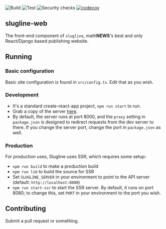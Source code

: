 ![Build](https://github.com/UWmathNEWS/slugline-web/workflows/Build/badge.svg)
![Test](https://github.com/UWmathNEWS/slugline-web/workflows/Test/badge.svg)
![Security checks](https://github.com/UWmathNEWS/slugline-web/workflows/Security%20checks/badge.svg)
[![codecov](https://codecov.io/gh/UWmathNEWS/slugline-web/branch/master/graph/badge.svg)](https://codecov.io/gh/UWmathNEWS/slugline-web)

## slugline-web
The front-end component of `slugline`, math**NEWS**'s best and only React/Django based publishing website.

## Running

### Basic configuration

Basic site configuration is found in `src/config.ts`. Edit that as you wish.

### Development

- It's a standard create-react-app project, `npm run start` to run. 
- Grab a copy of the server [here](https://github.com/UWmathNEWS/slugline-api). 
- By default, the server runs at port 8000, and the `proxy` setting in `package.json` is designed to redirect requests from the dev server to there. If you change the server port, change the port in `package.json` as well.

### Production

For production uses, Slugline uses SSR, which requires some setup:

- `npm run build` to make a production build
- `npm run lib` to build the source for SSR
- Set `SLUGLINE_SERVER` in your environment to point to the API server (default: `http://localhost:8000`)
- `npm run start-ssr` to start the SSR server. By default, it runs on port 8080; to change this, set `PORT` in your
  environment to the port you wish.

## Contributing
Submit a pull request or something.
